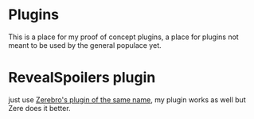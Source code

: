 # Plugins

<div>This is a place for my proof of concept plugins, a place for plugins not meant to be used by the general populace yet.</div>

# RevealSpoilers plugin

<div>just use <a href="https://github.com/rauenzi/BetterDiscordAddons/tree/master/Plugins/RevealSpoilers">Zerebro's plugin of the same name</a>, my plugin works as well but Zere does it better.

